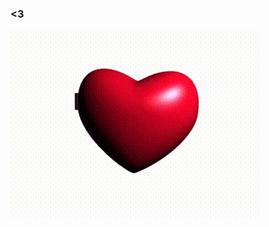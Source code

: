 ### <3
<img alt="piska" src="https://github.com/AnonymousHoneyPie/AnonymousHoneyPie/blob/main/my-beloved-programming.gif?raw=true" />
<!--
**AnonymousHoneyPie/AnonymousHoneyPie** is a ✨ _special_ ✨ repository because its `README.md` (this file) appears on your GitHub profile.

Here are some ideas to get you started:

- 🔭 I’m currently working on ...
- 🌱 I’m currently learning ...
- 👯 I’m looking to collaborate on ...
- 🤔 I’m looking for help with ...
- 💬 Ask me about ...
- 📫 How to reach me: ...
- 😄 Pronouns: ...
- ⚡ Fun fact: ...
-->
